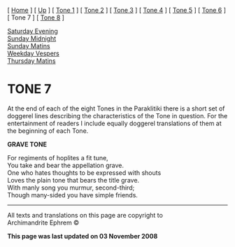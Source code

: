 \[ [Home](index.md) \] \[ [Up](oktoich.md) \] \[ [Tone 1](tone1.md) \]
\[ [Tone 2](tone2.md) \] \[ [Tone 3](tone3.md) \]
\[ [Tone 4](tone4.md) \] \[ [Tone 5](tone5.md) \]
\[ [Tone 6](tone6.md) \] \[ Tone 7 \] \[ [Tone 8](tone8.md) \]

[Saturday Evening](sat7ec.md)  
[Sunday Midnight](sun7nc.md)  
[Sunday Matins](sun7mat.md)  
[Weekday Vespers](weekday_vespers6.md)  
[Thursday Matins](thursday%20matins.md)

# TONE 7

At the end of each of the eight Tones in the Paraklitiki there is a
short set of doggerel lines describing the characteristics of the Tone
in question. For the entertainment of readers I include equally doggerel
translations of them at the beginning of each Tone.

**GRAVE TONE**

For regiments of hoplites a fit tune,  
You take and bear the appellation grave.  
One who hates thoughts to be expressed with shouts  
Loves the plain tone that bears the title grave.  
With manly song you murmur, second-third;  
Though many-sided you have simple friends.

-----

All texts and translations on this page are copyright to  
Archimandrite Ephrem ©

**This page was last updated on 03 November 2008**

